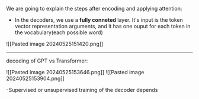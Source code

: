 We are going to explain the steps after encoding and applying attention:

- In the decoders, we use a **fully conneted** layer. It's input is the token vector representation arguments, and it has one ouput for each token in the vocabulary(each possible word)

![[Pasted image 20240525151420.png]]

------------------------------------------------

decoding of GPT vs Transformer:

![[Pasted image 20240525153646.png]]
![[Pasted image 20240525153904.png]]

-Supervised or unsupervised training of the decoder depends